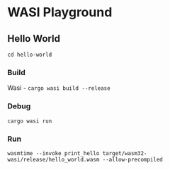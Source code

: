 # WASI Playground

## Hello World

`cd hello-world`

### Build

Wasi - `cargo wasi build --release`

### Debug 

`cargo wasi run`

### Run

`wasmtime --invoke print_hello target/wasm32-wasi/release/hello_world.wasm --allow-precompiled`